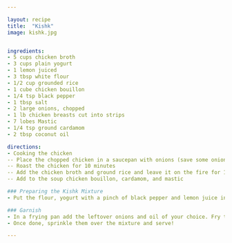 ```yaml
---

layout: recipe
title:  "Kishk"
image: kishk.jpg


ingredients:
- 5 cups chicken broth
- 3 cups plain yogurt
- 1 lemon juiced
- 3 tbsp white flour
- 1/2 cup grounded rice
- 1 cube chicken bouillon
- 1/4 tsp black pepper
- 1 tbsp salt
- 2 large onions, chopped
- 1 lb chicken breasts cut into strips
- 7 lobes Mastic
- 1/4 tsp ground cardamom
- 2 tbsp coconut oil

directions:
- Cooking the chicken
-- Place the chopped chicken in a saucepan with onions (save some onions for garnishing later), coconut oil, black pepper, and salt.
-- Roast the chicken for 10 minutes
-- Add the chicken broth and ground rice and leave it on the fire for 10 minutes
-- Add to the soup chicken bouillon, cardamom, and mastic

### Preparing the Kishk Mixture
- Put the flour, yogurt with a pinch of black pepper and lemon juice in the saucepan and let simmer on the fire until the mixture is thick

### Garnish
- In a frying pan add the leftover onions and oil of your choice. Fry the onions until they are crispy and brown.
- Once done, sprinkle them over the mixture and serve!

---
```


